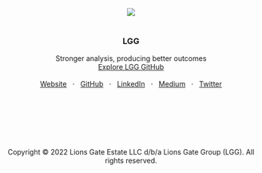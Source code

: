 <p align="center">
  <a href=#>
    <img src="https://user-images.githubusercontent.com/1711854/201430719-7118d260-6104-4170-b9ce-1ec97f2bdf89.png">
  </a>
  <br/>
  <br/>
</p>

<h3 align="center">LGG</h3>

<p align="center">
  Stronger analysis, producing better outcomes
  <br/>
  <a href="https://github.com/lionsgategrp">Explore LGG GitHub</a>
  <br/>
  <br/>
  <a href=#>Website</a>
  &nbsp; · &nbsp;
  <a href="https://github.com/lionsgategrp">GitHub</a>
  &nbsp; · &nbsp;
  <a href="https://www.linkedin.com/">LinkedIn</a>
  &nbsp; · &nbsp;
  <a href="https://medium.com/@guylepage3">Medium</a>
  &nbsp; · &nbsp;
  <a href="https://twitter.com/lionsgategrp">Twitter</a>
  <br/>
  <br/>
  <br/>
  <br/>
  <br/>
  <br/>
  <br/>
  <br/>
    Copyright © 2022 Lions Gate Estate LLC d/b/a Lions Gate Group (LGG). All rights reserved.
  </p>
</p>


<br/>

